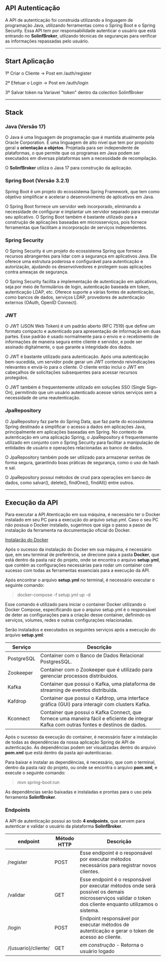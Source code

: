 ## API Autenticação

A API de autenticação foi construida utilizando a linguagem de programação Java, utilizando ferramentas como o Spring Boot e o Spring Security. Essa API tem por responsabilidade autenticar o usuário que está entrando no **SolinfBroker**, utlizando técnicas de seguranças para verificar as informações repassadas pelo usuário.

---
## Start Aplicação

1º Criar o Cliente -> Post em /auth/register

2º Efetuar o Login -> Post em /auth/login

3º Salvar token na Variavel "token" dentro da colection SolinfBroker

---

## Stack

### Java (Versão 17)

O Java é uma linguagem de programação que é mantida atualmente pela Oracle Corporation. É uma linguagem de alto nível que tem por propósito geral a **orientação a objetos**. Projetada para ser independente de plataformas, o que permite que os programas em Java podem ser executados em diversas plataformas sem a necessidade de recompilação.

O **SolinfBroker** utiliza o Java 17 para construção da aplicação.

### Spring Boot (Versão 3.2.1)

Spring Boot é um projeto do ecossistema Spring Framework, que tem como objetivo simplificar e acelerar o desenvolvimento de aplicativos em Java.

O Spring Boot fornece um servidor web incorporado, eliminando a necessidade de configurar e implantar um servidor separado para executar seu aplicativo. O Spring Boot também é bastante utilizado para a construção de aplicações baseadas em microsserviços, pois fornece ferramentas que facilitam a incorporação de serviços independentes.

### Spring Security

O Spring Security é um projeto do ecossistema Spring que fornece recursos abrangentes para lidar com a segurança em aplicativos Java. Ele oferece uma estrutura poderosa e configurável para autenticação e autorização, ajudando os desenvolvedores e protegem suas aplicações contra ameaças de segurança.

O Spring Security facilita a implementação de autenticação em aplicativos, seja por meio de formulários de login, autenticação baseada em token, autenticação LDAP, etc. Oferece suporte a várias fontes de autenticação, como bancos de dados, serviços LDAP, provedores de autenticação externos (OAuth, OpenID Connect).

### JWT

O JWT (JSON Web Token) é um padrão aberto (RFC 7519) que define um formato compacto e autenticado para apresentação de informação em duas partes. Esse padrão é usado normalmente para o envio e o recebimento de informações de maneira segura entre cliente e servidor, e pode ser assinado digitalmente, o que garante a integridade dos dados.

O JWT é bastante utilizado para autenticação. Após uma autenticação bem-sucedida, um servidor pode gerar um JWT contendo reivindicações relevantes e enviá-lo para o cliente. O cliente então inclui o JWT em cabeçalhos de solicitações subsequentes para acessar recursos protegidos.

O JWT também é frequentemente utilizado em soluções SSO (Single Sign-On), permitindo que um usuário autenticado acesse vários serviços sem a necessidade de uma reautenticação.

### JpaRepository

O JpaRepository faz parte do Spring Data, que faz parte do ecossistema Spring destinado a simplificar o acesso a dados em aplicações Java, principalmente em aplicações baseadas em Spring. No contexto de autenticação em uma aplicação Spring, o JpaRepository é frequentemente utilizado em conjunto com o Spring Security para facilitar a manipulação de entidades de usuário e operações relacionadas ao banco de dados.

O JpaRepository também pode ser utilizado para armazenar senhas de forma segura, garantindo boas práticas de segurança, como o uso de hash e sal.

O JpaRepository possui métodos de crud para operações em banco de dados, como salvar(), delete(), findOne(), findAll() entre outros.

---

## Execução da API

Para executar a API Atenticação em sua máquina, é necessário ter o Docker instalado em seu PC para a execução do arquivo *setup.yml*. Caso o seu PC não possua o Docker instalado, sugerimos que siga o passo a passo de instalação da ferramenta na documentação oficial do Docker.

[Instalação do Docker](https://docs.docker.com/desktop/)

Após o sucesso da instalação do Docker em sua máquina, é necessário que, em seu terminal de preferência, se direcione para a pasta **Docker**, que está dentro da pasta raiz do projeto, onde se encontra o arquivo **setup.yml**, que contém as configurações necessárias para rodar um container com sucesso com todas as ferramentas essenciais para a execução da API.

Após encontrar o arquivo **setup.yml** no terminal, é necessário executar o seguinte comando:

> docker-compose -f setup.yml up -d

Esse comando é utilizado para iniciar o container Docker utilizando o Docker Compose, especificando que o arquivo setup.yml é o responsável de deter as configurações para a criação desse container, definindo os serviços, volumes, redes e outras configurações relacionadas.

Serão instalados e executados os seguintes serviços após a execução do arquivo **setup.yml**:

Serviço     |Descrição
------------|------------
PostgreSQL  | Container com o Banco de Dados Relacional PostgresSQL.
Zookeeper   | Container com o Zookeeper que é utilizado para gerenciar processos distribuidos.
Kafka       | Container que possui o Kafka, uma plataforma de streaming de eventos distribuída.
Kafdrop     | Container que possui o Kafdrop, uma interface gráfica (GUI) para interagir com clusters Kafka.
Kconnect    | Container que possui o Kafka Connect, que fornece uma maneira fácil e eficiente de integrar Kafka com outras fontes e destinos de dados.

Após o sucesso da execução do container, é necessário fazer a instalação de todas as dependências da nossa aplicação Spring de API de autenticação. As dependências podem ser visualizadas dentro do arquivo **pom.xml** que está dentro da pasta api-autenticacao.

Para baixar e instalar as dependências, é necessário, que com o terminal, dentro da pasta raíz do projeto, ou onde se encontra o arquivo **pom.xml**, e execute o seguinte comando:

> mvn spring-boot:run

As dependências serão baixadas e instaladas e prontas para o uso pela ferramenta **SolinfBroker**.

### Endpoints

A API de autenticação possui ao todo **4 endpoints**, que servem para autenticar e validar o usuário da plataforma **SolinfBroker**.

endpoint    | Método HTTP | Descrição
------------|-------------|------
/register   | POST        |Esse endipoint é o responsável por executar métodos necessários para registrar novos clientes.
/validar    | GET         | Esse endpoint é o responsável por executar métodos onde será possível os demais microsserviços validar o token dos cliente enquanto utilizamos o sistema.
/login     | POST         | Endpoint responsável por executar métodos de autenticação e gerar o token de acesso ao cliente.
/{usuario}/cliente/| GET  | *em construção* - Retorna o usuário logado
